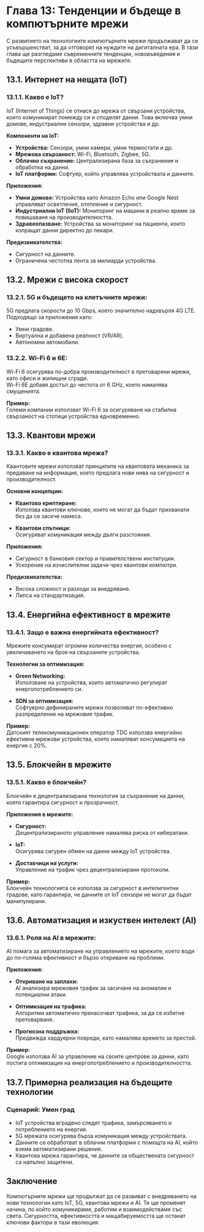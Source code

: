 
# Глава 13: Тенденции и бъдеще в компютърните мрежи

С развитието на технологиите компютърните мрежи продължават да се усъвършенстват, за да отговорят на нуждите на дигиталната ера. В тази глава ще разгледаме съвременните тенденции, нововъведения и бъдещите перспективи в областта на мрежите.

## 13.1. Интернет на нещата (IoT)

### 13.1.1. Какво е IoT?
IoT (Internet of Things) се отнася до мрежа от свързани устройства, които комуникират помежду си и споделят данни. Това включва умни домове, индустриални сензори, здравни устройства и др.

**Компоненти на IoT:**
- **Устройства:** Сензори, умни камери, умни термостати и др.
- **Мрежова свързаност:** Wi-Fi, Bluetooth, Zigbee, 5G.
- **Облачно съхранение:** Централизирана база за съхранение и обработка на данни.
- **IoT платформи:** Софтуер, който управлява устройствата и данните.

**Приложения:**
- **Умни домове:** Устройства като Amazon Echo или Google Nest управляват осветление, отопление и сигурност.
- **Индустриални IoT (IIoT):** Мониторинг на машини в реално време за повишаване на производителността.
- **Здравеопазване:** Устройства за мониторинг на пациенти, които изпращат данни директно до лекари.

**Предизвикателства:**
- Сигурност на данните.
- Ограничена честотна лента за милиарди устройства.

## 13.2. Мрежи с висока скорост

### 13.2.1. 5G и бъдещето на клетъчните мрежи:
5G предлага скорости до 10 Gbps, което значително надхвърля 4G LTE. Подходящо за приложения като:
- Умни градове.
- Виртуална и добавена реалност (VR/AR).
- Автономни автомобили.

### 13.2.2. Wi-Fi 6 и 6E:
Wi-Fi 6 осигурява по-добра производителност в претоварени мрежи, като офиси и жилищни сгради.  
Wi-Fi 6E добавя достъп до честота от 6 GHz, което намалява смущенията.

**Пример:**  
Големи компании използват Wi-Fi 6 за осигуряване на стабилна свързаност на стотици устройства едновременно.

## 13.3. Квантови мрежи

### 13.3.1. Какво е квантова мрежа?
Квантовите мрежи използват принципите на квантовата механика за предаване на информация, което предлага нови нива на сигурност и производителност.

**Основни концепции:**
- **Квантово криптиране:**  
  Използва квантови ключове, които не могат да бъдат прихванати без да се засече намеса.

- **Квантови спътници:**  
  Осигуряват комуникация между дълги разстояния.

**Приложения:**
- Сигурност в банковия сектор и правителствени институции.
- Ускорение на изчислителни задачи чрез квантови компютри.

**Предизвикателства:**
- Висока сложност и разходи за внедряване.
- Липса на стандартизация.

## 13.4. Енергийна ефективност в мрежите

### 13.4.1. Защо е важна енергийната ефективност?
Мрежите консумират огромни количества енергия, особено с увеличаването на броя на свързаните устройства.

**Технологии за оптимизация:**
- **Green Networking:**  
  Използване на устройства, които автоматично регулират енергопотреблението си.

- **SDN за оптимизация:**  
  Софтуерно дефинираните мрежи позволяват по-ефективно разпределение на мрежовия трафик.

**Пример:**  
Датският телекомуникационен оператор TDC използва енергийно ефективни мрежови устройства, които намаляват консумацията на енергия с 20%.

## 13.5. Блокчейн в мрежите

### 13.5.1. Какво е блокчейн?
Блокчейн е децентрализирана технология за съхранение на данни, която гарантира сигурност и прозрачност.

**Приложения в мрежите:**
- **Сигурност:**  
  Децентрализираното управление намалява риска от кибератаки.
  
- **IoT:**  
  Осигурява сигурен обмен на данни между IoT устройства.

- **Доставчици на услуги:**  
  Управление на трафик чрез децентрализирани протоколи.

**Пример:**  
Блокчейн технологията се използва за сигурност в интелигентни градове, като гарантира, че данните от IoT сензори не могат да бъдат манипулирани.

## 13.6. Автоматизация и изкуствен интелект (AI)

### 13.6.1. Роля на AI в мрежите:
AI помага за автоматизиране на управлението на мрежите, което води до по-голяма ефективност и бързо откриване на проблеми.

**Приложения:**
- **Откриване на заплахи:**  
  AI анализира мрежовия трафик за засичане на аномалии и потенциални атаки.

- **Оптимизация на трафика:**  
  Алгоритми автоматично пренасочват трафика, за да се избегне претоварване.

- **Прогнозна поддръжка:**  
  Предвижда хардуерни повреди, като намалява времето за престой.

**Пример:**  
Google използва AI за управление на своите центрове за данни, като постига оптимизация на енергопотреблението и производителността.

## 13.7. Примерна реализация на бъдещите технологии

### Сценарий: Умен град
- IoT устройства вградено следят трафика, замърсяването и потреблението на енергия.
- 5G мрежата осигурява бърза комуникация между устройствата.
- Данните се обработват в облачни платформи с помощта на AI, който взема автоматизирани решения.
- Квантова мрежа гарантира, че данните за обществената сигурност са напълно защитени.

## Заключение
Компютърните мрежи ще продължат да се развиват с внедряването на нови технологии като IoT, 5G, квантови мрежи и AI. Те ще променят начина, по който комуникираме, работим и взаимодействаме със света. Сигурността, ефективността и мащабируемостта ще останат ключови фактори в тази еволюция.
